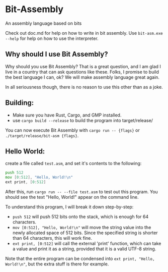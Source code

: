 # Bit-Assembly
An assembly language based on bits

Check out doc.md for help on how to write in bit assembly.
Use `bit-asm.exe --help` for help on how to use the interpreter.

## Why should I use Bit Assembly?
Why should you use Bit Assembly? That is a great question, and I am glad I live in a country that can ask questions like these. Folks, I promise to build the best language I can, ok? We will make assembly language great again.

In all seriousness though, there is no reason to use this other than as a joke.

## Building:
 * Make sure you have Rust, Cargo, and GMP installed.
 * use `cargo build --release` to build the program into target/release/

You can now execute Bit Assembly with `cargo run -- {flags}` or `./target/release/bit-asm {flags}`.

## Hello World:
create a file called `test.asm`, and set it's contents to the following:
```asm
push 512
mov [0:512], "Hello, World!\n"
ext print, [0:512]
```

After this, run `cargo run -- --file test.asm` to test out this program. You should see the text "Hello, World!" appear on the command line.

To understand this program, I will break it down step-by-step:
 * `push 512` will push 512 bits onto the stack, which is enough for 64 characters.
 * `mov [0:512], "Hello, World!\n"` will move the string value into the newly allocated space of 512 bits. Since the specified string is shorter than 64 characters, this will work fine.
 * `ext print, [0:512]` will call the external 'print' function, which can take a value and print it as a string, provided that it is a valid UTF-8 string.

Note that the entire program can be condensed into `ext print, "Hello, World!\n"`, but the extra stuff is there for example.
